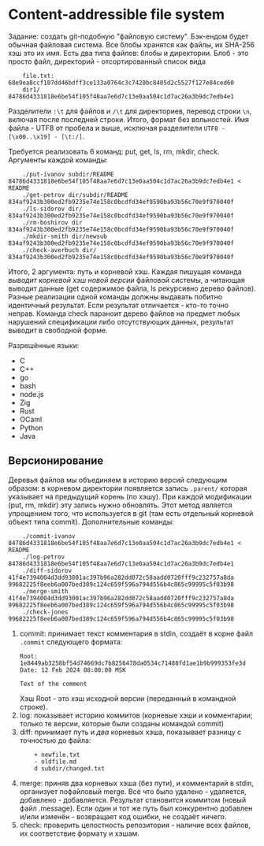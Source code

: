 #   Content-addressible file system

Задание: создать git-подобную "файловую систему".
Бэк-ендом будет обычная файловая система.
Все блобы хранятся как файлы, их SHA-256 хэш это их имя.
Есть два типа файлов: блобы и директории.
Блоб - это просто файл, директорий - отсортированный список вида
````
    file.txt: 68e9ea8ccf107dd46bdff3ce133a0764c3c7420bc8405d2c5527f127e84ced60
    dir1/     84786d4331818e6be54f105f48aa7e6d7c13e0aa504c1d7ac26a3b9dc7edb4e1
````
Разделители `:\t` для файлов и `/\t` для директориев, перевод строки `\n`, 
включая после последней строки. Итого, формат без вольностей. 
Имя файла - UTF8 от пробела и выше, исключая разделители `UTF8 - [\x00..\x19] - [\t:/]`.

Требуется реализовать 6 команд: put, get, ls, rm, mkdir, check.
Аргументы каждой команды:
````
    ./put-ivanov subdir/README 84786d4331818e6be54f105f48aa7e6d7c13e0aa504c1d7ac26a3b9dc7edb4e1 < README
    ./get-petrov dir/subdir/README 834af9243b300ed2fb9235e74e158c0bcdfd34ef9590ba93b56c70e9f970040f
    ./ls-sidorov dir/ 834af9243b300ed2fb9235e74e158c0bcdfd34ef9590ba93b56c70e9f970040f
    ./rm-boshirov dir 834af9243b300ed2fb9235e74e158c0bcdfd34ef9590ba93b56c70e9f970040f
    ./mkdir-smith dir/newsub 834af9243b300ed2fb9235e74e158c0bcdfd34ef9590ba93b56c70e9f970040f
    ./check-averbuch dir/ 834af9243b300ed2fb9235e74e158c0bcdfd34ef9590ba93b56c70e9f970040f
````

Итого, 2 аргумента: путь и корневой хэш.
Каждая пишущая команда *выводит корневой хэш новой версии* файловой системы,
а читающая выводит данные (get содержимое файла, ls рекурсивно дерево файлов).
Разные реализации одной команды должны выдавать побитно идентичный результат.
Если результат отличается - кто-то точно неправ.
Команда check параноит дерево файлов на предмет любых нарушений спецификации
либо отсутствующих данных, результат выводит в свободной форме.

Разрешённые языки:
  - C
  - C++
  - go
  - bash
  - node.js
  - Zig
  - Rust
  - OCaml
  - Python
  - Java

##  Версионирование

Деревья файлов мы объединяем в историю версий следующим образом:
в корневом директории появляется запись `.parent/` которая указывает
на предыдущий корень (по хэшу). При каждой модификации (put, rm, mkdir)
эту запись нужно обновлять. Этот метод является упрощением того, что
используется в git (там есть отдельный корневой объект типа commit).
Дополнительные команды:

````
    ./commit-ivanov 84786d4331818e6be54f105f48aa7e6d7c13e0aa504c1d7ac26a3b9dc7edb4e1 < README
    ./log-petrov 84786d4331818e6be54f105f48aa7e6d7c13e0aa504c1d7ac26a3b9dc7edb4e1
    ./diff-sidorov 41f4e7394004d3dd93001ac397b96a282dd072c58aadd0720fff9c232757a8da 99682225f8eeb6a007bed389c124c659f596a794d556b4c865c99995c5f03b98
    ./merge-smith 41f4e7394004d3dd93001ac397b96a282dd072c58aadd0720fff9c232757a8da 99682225f8eeb6a007bed389c124c659f596a794d556b4c865c99995c5f03b98
    ./check-jones 99682225f8eeb6a007bed389c124c659f596a794d556b4c865c99995c5f03b98
````

 1. commit: принимает текст комментария в stdin, создаёт в корне файл
   `.commit` следующего формата:
    ```
    Root: 1e8449ab3258bf54d74669dc7b8256478da0534c71488fd1ae1b9b999353fe3d
    Date: 12 Feb 2024 08:00:00 MSK

    Text of the comment
    ```
    Хэш Root - это хэш исходной версии (переданный в командной строке).
 2. log: показывает историю коммитов (корневые хэши и комментарии; 
    только те версии, которые были созданы командой commit)
 3. diff: принимает путь и *два* корневых хэша, показывает разницу
    с точностью до файла:
    ````
        + newfile.txt
        - oldfile.md
        d subdir/changed.txt
    ````
 4. merge: приняв два корневых хэша (без пути), и комментарий в stdin,
    организует пофайловый merge. Всё что было удалено - удаляется, 
    добавлено - добавляется. Результат становится коммитом (новый
    файл .message).
    Если один и тот же путь был конкурентно добавлен и/или изменён -
    возвращает код ошибки, не создаёт ничего.
 5. check: проверить целостность репозитория - наличие всех файлов,
    их соответствие формату и хэшам.
